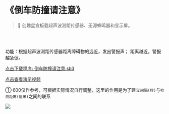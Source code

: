 # 《倒车防撞请注意》

> 🧰 创趣星盒板载超声波测距传感器、无源蜂鸣器和显示屏。

<br>
<br>

功能：根据超声波测距传感器距离障碍物的远近，发出警报声； 距离越近，警报越急促。

<a href="/tutorial/starbox_collection/sb3/07/倒车防撞请注意.sb3">点击下载程序: 倒车防撞请注意.sb3</a>

<a href="https://www.bilibili.com/video/BV1irYaznE9w/?spm_id_from=333.1387.upload.video_card.click&vd_source=d34a80bae9d64a0c5a0716bd47877802" target="_blank">点击查看演示视频</a>

① 600仅作参考，可根据实际情况自行调整，这里的作用是为了建立`间隔(秒)`与`检测距离(厘米)`之间的联系

<img src="/images/07/倒车防撞请注意.png">